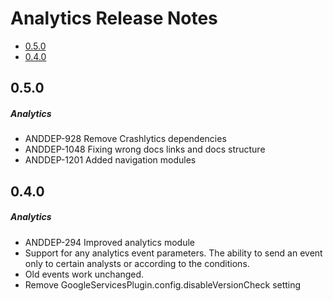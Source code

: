 # Analytics Release Notes

- [0.5.0](#050)
- [0.4.0](#040)

## 0.5.0
##### Analytics
* ANDDEP-928 Remove Crashlytics dependencies
* ANDDEP-1048 Fixing wrong docs links and docs structure
* ANDDEP-1201 Added navigation modules
## 0.4.0
##### Analytics
* ANDDEP-294 Improved analytics module
* Support for any analytics event parameters. The ability to send an event only to certain analysts or according to the conditions.
* Old events work unchanged.
* Remove GoogleServicesPlugin.config.disableVersionCheck setting